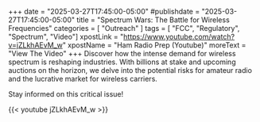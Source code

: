 +++
date = "2025-03-27T17:45:00-05:00"
#publishdate = "2025-03-27T17:45:00-05:00"
title = "Spectrum Wars: The Battle for Wireless Frequencies"
categories = [ "Outreach" ]
tags = [ "FCC", "Regulatory", "Spectrum", "Video"]
xpostLink = "https://www.youtube.com/watch?v=jZLkhAEvM_w"
xpostName = "Ham Radio Prep (Youtube)"
moreText = "View The Video"
+++
Discover how the intense demand for wireless spectrum is reshaping
industries. With billions at stake and upcoming auctions on the horizon,
we delve into the potential risks for amateur radio and the lucrative
market for wireless carriers.
<!--more-->

Stay informed on this critical issue!

{{< youtube jZLkhAEvM_w >}}


